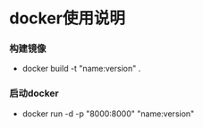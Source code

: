 # docker使用说明

### 构建镜像
* docker build -t "name:version" .

### 启动docker
* docker run -d -p "8000:8000" "name:version"

